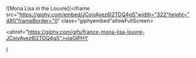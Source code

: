 ![Mona Lisa in the Louvre](<iframe src="https://giphy.com/embed/JCoivAyez6l2TDQ4gS"width="322"height="480"frameBorder="0" class="giphyembed"allowFullScreen></iframe><p><ahref="https://giphy.com/gifs/france-mona-lisa-louvre-JCoivAyez6l2TDQ4gS">viaGIPHY</a></p>)


<!--
**JohnS2001/JohnS2001** is a ✨ _special_ ✨ repository because its `README.md` (this file) appears on your GitHub profile.

Here are some ideas to get you started:

- 🔭 I’m currently working on ...
- 🌱 I’m currently learning ...
- 👯 I’m looking to collaborate on ...
- 🤔 I’m looking for help with ...
- 💬 Ask me about ...
- 📫 How to reach me: ...
- 😄 Pronouns: ...
- ⚡ Fun fact: ...
-->
